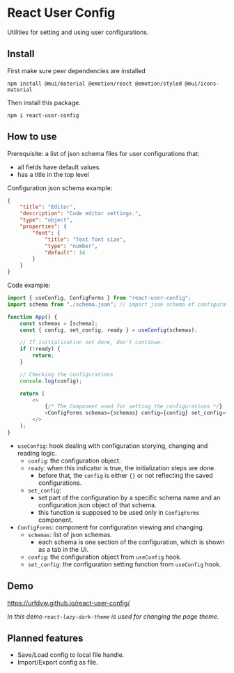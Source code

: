 # React User Config

Utilities for setting and using user configurations.

## Install
First make sure peer dependencies are installed
```
npm install @mui/material @emotion/react @emotion/styled @mui/icons-material
```

Then install this package.
```
npm i react-user-config
```

## How to use

Prerequisite: a list of json schema files for user configurations that:

-   all fields have default values.
-   has a title in the top level

Configuration json schema example:

```json
{
    "title": "Editor",
    "description": "Code editor settings.",
    "type": "object",
    "properties": {
        "font": {
            "title": "Text font size",
            "type": "number",
            "default": 14
        }
    }
}
```

Code example:

```js
import { useConfig, ConfigForms } from "react-user-config";
import schema from "./schema.json"; // import json schema of configurations

function App() {
    const schemas = [schema];
    const { config, set_config, ready } = useConfig(schemas);

    // If initialization not done, don't continue.
    if (!ready) {
        return;
    }

    // Checking the configurations
    console.log(config);

    return (
        <>
            {/* The Component used for setting the configurations */}
            <ConfigForms schemas={schemas} config={config} set_config={set_config} />
        </>
    );
}
```
- `useConfig`: hook dealing with configuration storying, changing and reading logic.
    - `config`: the configuration object.
    - `ready`: when this indicator is true, the initialization steps are done.
        - before that, the `config` is either `{}` or not reflecting the saved configurations.
    - `set_config`: 
        - set part of the configuration by a specific schema name and an configuration json object of that schema.
        - this function is supposed to be used only in `ConfigForms` component.
- `ConfigForms`: component for configuration viewing and changing.
    - `schemas`: list of json schemas.
        - each schema is one section of the configuration, which is shown as a tab in the UI.
    - `config`: the configuration object from `useConfig` hook.
    - `set_config`: the configuration setting function from `useConfig` hook.

## Demo

https://urfdvw.github.io/react-user-config/

*In this demo `react-lazy-dark-theme` is used for changing the page theme.*

## Planned features

- Save/Load config to local file handle.
- Import/Export config as file.